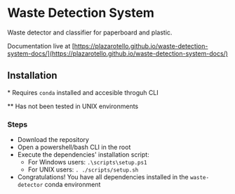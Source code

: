 # Waste Detection System
Waste detector and classifier for paperboard and plastic.

Documentation live at [https://plazarotello.github.io/waste-detection-system-docs/](https://plazarotello.github.io/waste-detection-system-docs/)

## Installation

\* Requires `conda` installed and accesible throguh CLI

\** Has not been tested in UNIX environments

### Steps
- Download the repository
- Open a powershell/bash CLI in the root
- Execute the dependencies' installation script:
  - For Windows users: `.\scripts\setup.ps1`
  - For UNIX users: `. ./scripts/setup.sh`
- Congratulations! You have all dependencies installed in the `waste-detector` conda environment
